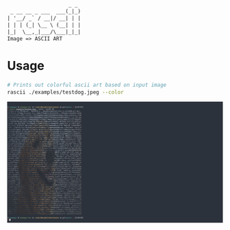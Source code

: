 ```
                    _ _
 _ __ __ _ ___  ___(_|_)
| '__/ _` / __|/ __| | |
| | | (_| \__ \ (__| | |
|_|  \__,_|___/\___|_|_|
Image => ASCII ART
```

# Usage

```bash
# Prints out colorful ascii art based on input image
rascii ./examples/testdog.jpeg --color
```

![doggo](./examples/dog.png)


